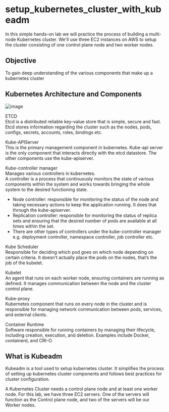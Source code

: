 # setup_kubernetes_cluster_with_kubeadm
In this simple hands-on lab we will practice the process of building a multi-node Kubernetes cluster. We'll use three EC2 instances on AWS to setup the cluster consisting of one control plane node and two worker nodes. <br>

## Objective
To gain deep understanding of the various components that make up a kubernetes cluster <br>

## Kubernetes Architecture and Components
![image](https://github.com/user-attachments/assets/7ad98bb6-c269-4b1f-8c7f-fc4146ebeeea) <br>

ETCD <br>
Etcd is a distributed reliable key-value store that is simple, secure and fast. Etcd stores information regarding the cluster such as the nodes, pods, configs, secrets, accounts, roles, bindings etc. <br>

Kube-APIServer <br>
This is the primary management component in kubernetes. Kube-api server is the only component that interacts directly with the etcd datastore. The other components use the kube-apiserver. <br>

Kube-controller manager <br>
Manages various controllers in kubernetes. <br>
A controller is a process that continuously monitors the state of various components within the system and works towards bringing the whole system to the desired functioning state. <br>
- Node controller: responsible for monitoring the status of the node and taking necessary actions to keep the application running. It does that through the kube-apiserver. <br>
- Replication controller: responsible for monitoring the status of replica sets and ensuring that the desired number of pods are available at all times within the set. <br>
- There are other types of controllers under the kube-controller manager e.g. deployment controller, namespace controller, job controller etc. <br>

Kube Scheduler <br>
Responsible for deciding which pod goes on which node depending on certain criteria. It doesn’t actually place the pods on the nodes, that’s the job of the kubelet. <br>

Kubelet <br>
An agent that runs on each worker node, ensuring containers are running as defined. It manages communication between the node and the cluster control plane. <br>

Kube-proxy <br>
Kubernetes component that runs on every node in the cluster and is responsible for managing network communication between pods, services, and external clients. <br>

Container Runtime <br>
Software responsible for running containers by managing their lifecycle, including creation, execution, and deletion. Examples include Docker, containerd, and CRI-O. <br>



## What is Kubeadm 
Kubeadm is a tool used to setup kubernetes cluster. It simplifies the process of setting up kubernetes cluster components and follows best practices for cluster configuration. <br>


A Kubernetes Cluster needs a control plane node and at least one worker node. For this lab, we have three EC2 servers. One of the servers will function as the Control plane node, and two of the servers will be our Worker nodes.
